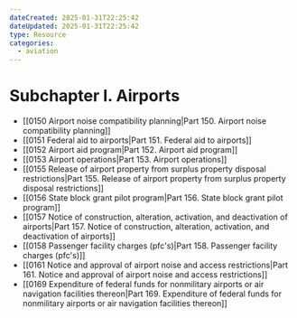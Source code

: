 ```yaml
---
dateCreated: 2025-01-31T22:25:42
dateUpdated: 2025-01-31T22:25:42
type: Resource
categories:
  - aviation
---
```


# Subchapter I. Airports

- [[0150 Airport noise compatibility planning|Part 150. Airport noise compatibility planning]]
- [[0151 Federal aid to airports|Part 151. Federal aid to airports]]
- [[0152 Airport aid program|Part 152. Airport aid program]]
- [[0153 Airport operations|Part 153. Airport operations]]
- [[0155 Release of airport property from surplus property disposal restrictions|Part 155. Release of airport property from surplus property disposal restrictions]]
- [[0156 State block grant pilot program|Part 156. State block grant pilot program]]
- [[0157 Notice of construction, alteration, activation, and deactivation of airports|Part 157. Notice of construction, alteration, activation, and deactivation of airports]]
- [[0158 Passenger facility charges (pfc's)|Part 158. Passenger facility charges (pfc's)]]
- [[0161 Notice and approval of airport noise and access restrictions|Part 161. Notice and approval of airport noise and access restrictions]]
- [[0169 Expenditure of federal funds for nonmilitary airports or air navigation facilities thereon|Part 169. Expenditure of federal funds for nonmilitary airports or air navigation facilities thereon]]